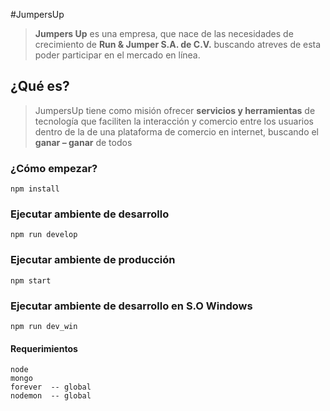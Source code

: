 #JumpersUp
> **Jumpers Up** es una empresa, que nace de las necesidades de crecimiento de **Run & Jumper S.A. de C.V.** buscando atreves de esta  poder participar en el mercado en línea.

## ¿Qué es?

> JumpersUp tiene como misión ofrecer **servicios y herramientas** de tecnología que faciliten la interacción y comercio entre los usuarios dentro de la de una plataforma de comercio en internet, buscando el **ganar – ganar** de todos

### ¿Cómo empezar?
```
npm install
```

### Ejecutar ambiente de desarrollo 
```
npm run develop
```
### Ejecutar ambiente de producción 
```
npm start
```
### Ejecutar ambiente de desarrollo en S.O Windows
```
npm run dev_win 
```
#### Requerimientos
```
node
mongo
forever  -- global
nodemon  -- global
```
